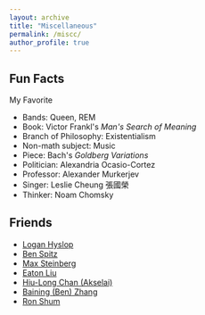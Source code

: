 ```yaml
---
layout: archive
title: "Miscellaneous"
permalink: /miscc/
author_profile: true
---
```


Fun Facts
------
My Favorite <br>
* Bands: Queen, REM <br>
* Book: Victor Frankl's *Man's Search of Meaning*
* Branch of Philosophy: Existentialism
* Non-math subject: Music <br>
* Piece: Bach's *Goldberg Variations* <br>
* Politician: Alexandria Ocasio-Cortez <br>
* Professor: Alexander Murkerjev <br>
* Singer: Leslie Cheung 張國榮 <br>
* Thinker: Noam Chomsky <br>

Friends
------

* <a href="https://loganhyslop.github.io"> Logan Hyslop </a> <br>
* <a href="https://benspitz.com/"> Ben Spitz </a> <br>
* <a href="https://max.steinbergfour.com/"> Max Steinberg </a> <br>
* <a href="https://amgminequality.github.io/"> Eaton Liu </a> <br>
* <a href= "https://akselai.github.io/"> Hiu-Long Chan (Akselai) </a> <br>
* <a href="http://bzhangbp.student.ust.hk/"> Baining (Ben) Zhang </a> <br>
* <a href= "https://teinc3.github.io/"> Ron Shum </a> <br>
